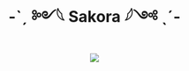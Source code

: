 <div align="center" dir="auto">
<h1 align="center">-ˋˏ ༻𓆩 Sakora 𓆪༺ ˎˊ-</h1>
<a align="center" href="https://discord.gg/rWBT2CsEET" rel="nofollow"><img align="center" src="https://github.com/user-attachments/assets/0434d3e9-eac3-4027-8cd5-b02b5f4d8a8d" style="max-width: 100%;"></a>
</div>
<br>
